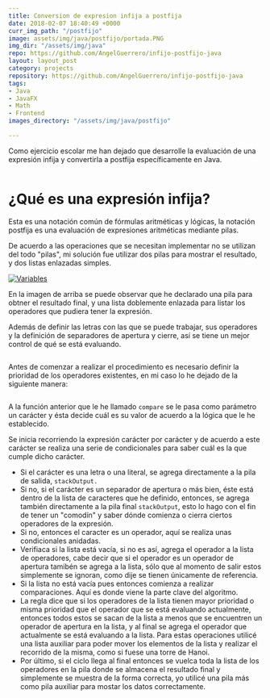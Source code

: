 ```yaml
---
title: Conversion de expresion infija a postfija
date: 2018-02-07 18:40:49 +0000
curr_img_path: "/postfijo"
image: assets/img/java/postfijo/portada.PNG
img_dir: "/assets/img/java"
repo: https://github.com/AngelGuerrero/infijo-postfijo-java
layout: layout_post
category: projects
repository: https://github.com/AngelGuerrero/infijo-postfijo-java
tags:
- Java
- JavaFX
- Math
- Frontend
images_directory: "/assets/img/java/postfijo"

---
```

Como ejercicio escolar me han dejado que desarrolle la evaluación de una expresión infija y convertirla a postfija
específicamente en Java.

<a href="{{ site.baseurl }}{{ page.img_dir }}{{ page.curr_img_path }}/aplicacion.PNG">
  <img src="{{ site.baseurl }}{{ page.img_dir }}{{ page.curr_img_path }}/aplicacion.PNG" alt="">
</a>


# ¿Qué es una expresión infija?

Esta es una notación común de fórmulas aritméticas y lógicas, la notación postfija es una evaluación de expresiones
aritméticas mediante pilas.

De acuerdo a las operaciones que se necesitan implementar no se utilizan del todo "pilas", mi solución fue utilizar dos
pilas para mostrar el resultado, y dos listas enlazadas simples.

<a href="{{ site.baseurl }}{{ page.img_dir }}{{ page.curr_img_path }}/variables.PNG">
  <img src="{{ site.baseurl }}{{ page.img_dir }}{{ page.curr_img_path }}/variables.PNG" alt="Variables" class="img__responsive">
</a>

En la imagen de arriba se puede observar que he declarado una pila para obtner el resultado final, y una lista
doblemente enlazada para listar los operadores que pudiera tener la expresión.

Además de definir las letras con las que se puede trabajar, sus operadores y la definición de separadores de apertura y
cierre, así se tiene un mejor control de qué se está evaluando.

<a href="{{ site.baseurl }}{{ page.img_dir }}{{ page.curr_img_path }}/variables_2.PNG">
  <img src="{{ site.baseurl }}{{ page.img_dir }}{{ page.curr_img_path }}/variables_2.PNG" alt="" srcset="">
</a>

Antes de comenzar a realizar el procedimiento es necesario definir la prioridad de los operadores existentes, en mi
caso lo he dejado de la siguiente manera:

<a href="{{ site.baseurl }}{{ page.img_dir }}{{ page.curr_img_path }}/prioridad_de_operadores.PNG">
  <img src="{{ site.baseurl }}{{ page.img_dir }}{{ page.curr_img_path }}/prioridad_de_operadores.PNG" alt="" srcset="">
</a>

A la función anterior que le he llamado `compare` se le pasa como parámetro un carácter y ésta decide cuál es su valor
de acuerdo a la lógica que le he establecido.

Se inicia recorriendo la expresión carácter por carácter y de acuerdo a este carácter se realiza una serie de
condicionales para saber cuál es la que cumple dicho carácter.

* Si el carácter es una letra o una literal, se agrega directamente a la pila de salida, `stackOutput.`
* Si no, si el carácter es un separador de apertura o más bien, éste está dentro de la lista de caracteres que he
definido, entonces, se agrega también directamente a la pila final `stackOutput`, esto lo hago con el fin de tener un
"comodín" y saber dónde comienza o cierra ciertos operadores de la expresión.
* Si no, entonces el caracter es un operador, aquí se realiza unas condicionales anidadas.
* Verifiaca si la lista está vacía, si no es así, agrega el operador a la lista de operadores, cabe decir que si el
operador es un operador de apertura tamibén se agrega a la lista, sólo que al momento de salir estos simplemente se
ignoran, como dije se tienen únicamente de referencia.
* Si la lista no está vacía pues entonces comienza a realizar comparaciones. Aquí es donde viene la parte clave del
algoritmo.
* La regla dice que si los operadores de la lista tienen mayor prioridad o misma prioridad que el operador que se está
evaluando actualmente, entonces todos estos se sacan de la lista a menos que se encuentren un operador de apertura en
la lista, y al final se agrega el operador que actualmente se está evaluando a la lista. Para estas operaciones utilicé
una lista auxiliar para poder mover los elementos de la lista y realizar el recorrido de la misma, como si fuese una
torre de Hanoi.
* Por último, si el ciclo llega al final entonces se vuelca toda la lista de los operadores en la pila donde se
almacena el resultado final y simplemente se muestra de la forma correcta, yo utilicé una pila más como pila auxiliar
para mostar los datos correctamente.

<a href="{{ site.baseurl }}{{ page.img_dir }}{{ page.curr_img_path }}/portada.PNG">
  <img class="img__responsive" src="{{ site.baseurl }}{{ page.img_dir }}{{ page.curr_img_path }}/portada.PNG" alt=""
    srcset="">
</a>